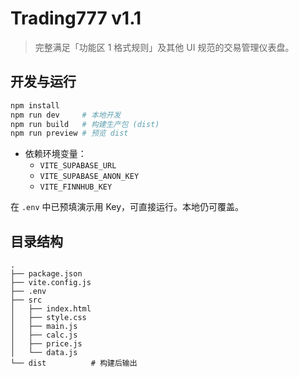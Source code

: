 # Trading777 v1.1

> 完整满足「功能区 1 格式规则」及其他 UI 规范的交易管理仪表盘。

## 开发与运行

```bash
npm install
npm run dev     # 本地开发
npm run build   # 构建生产包 (dist)
npm run preview # 预览 dist
```

- 依赖环境变量：  
  - `VITE_SUPABASE_URL`  
  - `VITE_SUPABASE_ANON_KEY`  
  - `VITE_FINNHUB_KEY`

在 `.env` 中已预填演示用 Key，可直接运行。本地仍可覆盖。

## 目录结构

```
.
├── package.json
├── vite.config.js
├── .env
├── src
│   ├── index.html
│   ├── style.css
│   ├── main.js
│   ├── calc.js
│   ├── price.js
│   └── data.js
└── dist          # 构建后输出
```
